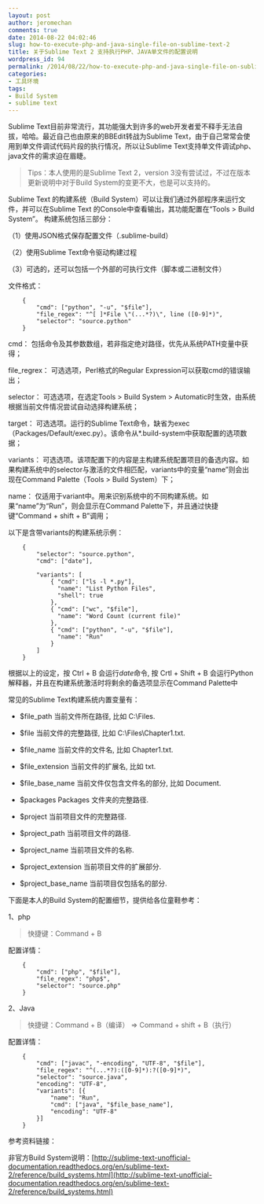 ```yaml
---
layout: post
author: jeromechan
comments: true
date: 2014-08-22 04:02:46
slug: how-to-execute-php-and-java-single-file-on-sublime-text-2
title: 关于Sublime Text 2 支持执行PHP、JAVA单文件的配置说明
wordpress_id: 94
permalink: /2014/08/22/how-to-execute-php-and-java-single-file-on-sublime-text-2/
categories:
- 工具环境
tags:
- Build System
- sublime text
---
```


Sublime Text目前非常流行，其功能强大到许多的web开发者爱不释手无法自拔，哈哈。最近自己也由原来的BBEdit转战为Sublime Text，由于自己常常会使用到单文件调试代码片段的执行情况，所以让Sublime Text支持单文件调试php、java文件的需求迫在眉睫。





> Tips：本人使用的是Sublime Text 2，version 3没有尝试过，不过在版本更新说明中对于Build System的变更不大，也是可以支持的。





Sublime Text 的构建系统（Build System）可以让我们通过外部程序来运行文件，并可以在Sublime Text 的Console中查看输出，其功能配置在“Tools > Build System”。
构建系统包括三部分：

（1）使用JSON格式保存配置文件（.sublime-build）

（2）使用Sublime Text命令驱动构建过程

（3）可选的，还可以包括一个外部的可执行文件（脚本或二进制文件）

文件格式：

```
    {
        "cmd": ["python", "-u", "$file"],
        "file_regex": "^[ ]*File \"(...*?)\", line ([0-9]*)",
        "selector": "source.python"
    }
```    

cmd：
包括命令及其参数数组，若非指定绝对路径，优先从系统PATH变量中获得；

file_regrex：
可选选项，Perl格式的Regular Expression可以获取cmd的错误输出；

selector：
可选选项，在选定Tools > Build System > Automatic时生效，由系统根据当前文件情况尝试自动选择构建系统；

target：
可选选项。运行的Sublime Text命令，缺省为exec（Packages/Default/exec.py）。该命令从*.build-system中获取配置的选项数据；

variants：
可选选项。该项配置下的内容是主构建系统配置项目的备选内容。如果构建系统中的selector与激活的文件相匹配，variants中的变量“name”则会出现在Command Palette（Tools > Build System）下；

name：
仅适用于variant中。用来识别系统中的不同构建系统。如果“name”为“Run”，则会显示在Command Palette下，并且通过快捷键“Command + shift + B”调用；

以下是含带variants的构建系统示例：

```
    {
        "selector": "source.python",
        "cmd": ["date"],
    
        "variants": [
            { "cmd": ["ls -l *.py"],
              "name": "List Python Files",
              "shell": true
            },
            { "cmd": ["wc", "$file"],
              "name": "Word Count (current file)"
            },
            { "cmd": ["python", "-u", "$file"],
              "name": "Run"
            }
        ]
    }
```    



根据以上的设定，按 Ctrl + B 会运行*date*命令, 按 Crtl + Shift + B 会运行Python 解释器，并且在构建系统激活时将剩余的备选项显示在Command Palette中

常见的Sublime Text构建系统内置变量有：

- $file_path		当前文件所在路径, 比如 C:\Files.

- $file	当前文件的完整路径, 比如 C:\Files\Chapter1.txt.

- $file_name	当前文件的文件名, 比如 Chapter1.txt.

- $file_extension		当前文件的扩展名, 比如 txt.

- $file_base_name	当前文件仅包含文件名的部分, 比如 Document.

- $packages	Packages 文件夹的完整路径.

- $project	当前项目文件的完整路径.

- $project_path		当前项目文件的路径.

- $project_name	当前项目文件的名称.

- $project_extension	当前项目文件的扩展部分.

- $project_base_name	当前项目仅包括名的部分.

下面是本人的Build System的配置细节，提供给各位童鞋参考：

1、php

> 快捷键：Command + B

配置详情：

```
    {
        "cmd": ["php", "$file"],
        "file_regex": "php$",
        "selector": "source.php"
    }
```    

2、Java

> 快捷键：Command + B（编译） => Command + shift + B（执行）

配置详情：

    
```    
    {
        "cmd": ["javac", "-encoding", "UTF-8", "$file"],
        "file_regex": "^(...*?):([0-9]*):?([0-9]*)",
        "selector": "source.java",
        "encoding": "UTF-8",
        "variants": [{
            "name": "Run",
            "cmd": ["java", "$file_base_name"],
            "encoding": "UTF-8"
        }]
    }
```    


参考资料链接：

非官方Build System说明：[http://sublime-text-unofficial-documentation.readthedocs.org/en/sublime-text-2/reference/build_systems.html](http://sublime-text-unofficial-documentation.readthedocs.org/en/sublime-text-2/reference/build_systems.html)

